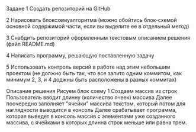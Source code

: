 Задане
1 Создать репозиторий на GitHub

2 Нарисовать блоксхемуалгоритма (можно обойтись блок-схемой основной содержимой части, если вы выделите ее в отдельный метод)

3 Снабдить репозиторий оформленным текстовым описанием решения (файл README.md)

4 Написать программу, решающую поставленную задачу

5 Использовать контроль версий в работе над этим небольшим проектом (не должно быть так, что все залито одним коммитом, как минимум 2, 3, и 4 доджны быть расположены в разных коммитах)

Описание решения
Рисуем блок схему
1 Создаем массив из строк
Пользователь вводит длинну (количество ячеек) массива
Далее поочередно заполняет "ячейки" массива текстом, который потом для наглядности выводится в консоль
Далее срабатывает программа, которая выведет в консоль массив с элементами уже созданного массива, с ячейками в которых длинна строк меньше или равна трем.
